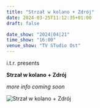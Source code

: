 ```yaml
---
title: "Strzał w kolano + Zdrój"
date: 2024-03-25T11:12:35+01:00
draft: false

date_show: "2024|04|21"
time_show: "16:00"
venue_show: "TV STudio Ost"
---
```


i.t.r. presents

**Strzał w kolano + Zdrój**

_more info coming soon_

![Strzał w kolano + Zdrój](../../posters/2024-04-29.jpg)

